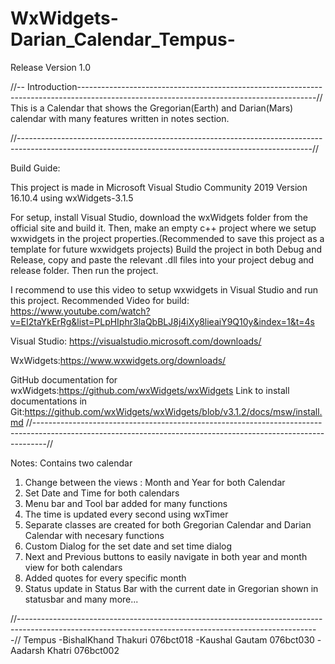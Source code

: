 # WxWidgets-Darian_Calendar_Tempus-
Release Version 1.0

//-- Introduction-----------------------------------------------------------------------------------------------------------------------------------------//
This is a Calendar that shows the Gregorian(Earth) and Darian(Mars) calendar with many features written in notes section.


//-------------------------------------------------------------------------------------------------------------------------------------------------------//

Build Guide:

This project is made in Microsoft Visual Studio Community 2019 Version 16.10.4
using wxWidgets-3.1.5


For setup, install Visual Studio, download the wxWidgets folder from the official site and build it.
Then, make an empty c++ project where we setup wxwidgets in the project properties.(Recommended to save this project as a template for future wxwidgets projects)
Build the project in both Debug and Release, copy and paste the relevant .dll files into your project debug and release folder.
Then run the project.


I recommend to use this video to setup wxwidgets in Visual Studio and run this project.
Recommended Video for build: https://www.youtube.com/watch?v=EI2taYkErRg&list=PLpHIphr3laQbBLJ8j4iXy8lieaiY9Q10y&index=1&t=4s

Visual Studio: https://visualstudio.microsoft.com/downloads/

WxWidgets:https://www.wxwidgets.org/downloads/

GitHub documentation for wxWidgets:https://github.com/wxWidgets/wxWidgets
Link to install documentations in Git:https://github.com/wxWidgets/wxWidgets/blob/v3.1.2/docs/msw/install.md
//---------------------------------------------------------------------------------------------------------------------------------------------------------------//

Notes:
Contains two calendar 
1. Change between the views : Month and Year for both Calendar
2. Set Date and Time for both calendars
3. Menu bar and Tool bar added for many functions
4. The time is updated every second using wxTimer
5. Separate classes are created for both Gregorian Calendar and Darian Calendar with necesary functions
6. Custom Dialog for the set date and set time dialog
7. Next and Previous buttons to easily navigate in both year and month view for both calendars
8. Added quotes for every specific month
9. Status update in Status Bar with the current date in Gregorian shown in statusbar and many more...


//---------------------------------------------------------------------------------------------------------------------------------------------------------//
Tempus
-BishalKhand Thakuri 076bct018
-Kaushal Gautam 076bct030
-Aadarsh Khatri 076bct002
